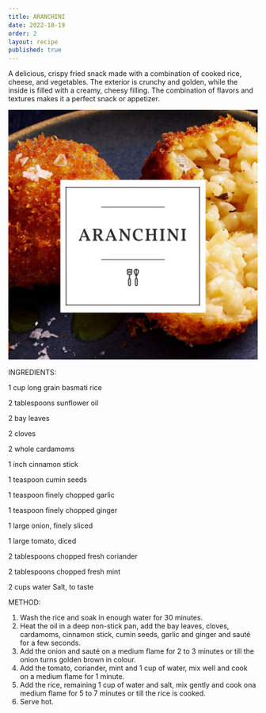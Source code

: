 ```yaml
---
title: ARANCHINI
date: 2022-10-19
order: 2
layout: recipe
published: true
---
```

A delicious, crispy fried snack made with a combination of cooked rice, cheese, and vegetables. The exterior is crunchy and golden, while the inside is filled with a creamy, cheesy filling. The combination of flavors and textures makes it a perfect snack or appetizer.

![Delicious Plate of Toast, Blueberries and Bananas, covered in sticky maple syrup](../uploads/aran.jpg "Photo by Joseph Smart")

INGREDIENTS: 

1 cup long grain basmati rice

 2 tablespoons sunflower oil 

2 bay leaves 

2 cloves 

2 whole cardamoms 

1 inch cinnamon stick 

1 teaspoon cumin seeds

1 teaspoon finely chopped garlic 

1 teaspoon finely chopped ginger 

1 large onion, finely sliced 

1 large tomato, diced 

2 tablespoons chopped fresh coriander

 2 tablespoons chopped fresh mint 

2 cups water Salt, to taste 

METHOD: 

1. Wash the rice and soak in enough water for 30 minutes. 
2. Heat the oil in a deep non-stick pan, add the bay leaves, cloves, cardamoms, cinnamon stick, cumin seeds, garlic and ginger and sauté for a few seconds. 
3. Add the onion and sauté on a medium flame for 2 to 3 minutes or till the onion turns golden brown in colour. 
4. Add the tomato, coriander, mint and 1 cup of water, mix well and cook on a medium flame for 1 minute.
5. Add the rice, remaining 1 cup of water and salt, mix gently and cook ona medium flame for 5 to 7 minutes or till the rice is cooked.
6. Serve hot.